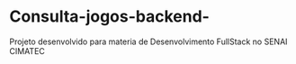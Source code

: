 # Consulta-jogos-backend-
Projeto desenvolvido para materia de Desenvolvimento FullStack no SENAI CIMATEC
